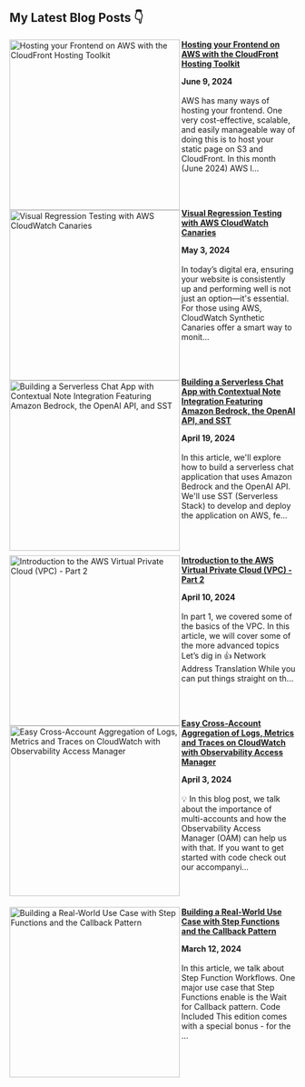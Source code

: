 ## My Latest Blog Posts 👇

<!-- HASHNODE_BLOG:START -->
<p align="left"><a href="https://blog.awsfundamentals.com/cloudfront-hosting-toolkit" title="Hosting your Frontend on AWS with the CloudFront Hosting Toolkit"><img src="https://cdn.hashnode.com/res/hashnode/image/upload/v1717917333426/a6f93bfb-f058-424c-abd0-aca94c2fce96.png" alt="Hosting your Frontend on AWS with the CloudFront Hosting Toolkit" width="300px" align="left" /></a><a href="https://blog.awsfundamentals.com/cloudfront-hosting-toolkit" title="Hosting your Frontend on AWS with the CloudFront Hosting Toolkit"><strong>Hosting your Frontend on AWS with the CloudFront Hosting Toolkit</strong></a><div><strong>June 9, 2024</strong></div><br/>AWS has many ways of hosting your frontend. One very cost-effective, scalable, and easily manageable way of doing this is to host your static page on S3 and CloudFront.
In this month (June 2024) AWS l...</p><br/><br/>

<p align="left"><a href="https://blog.awsfundamentals.com/visual-regression-testing-with-aws-cloudwatch-canaries" title="Visual Regression Testing with AWS CloudWatch Canaries"><img src="https://cdn.hashnode.com/res/hashnode/image/upload/v1714680232374/ec27e440-ee63-48af-a4bd-7717910d83d6.png" alt="Visual Regression Testing with AWS CloudWatch Canaries" width="300px" align="left" /></a><a href="https://blog.awsfundamentals.com/visual-regression-testing-with-aws-cloudwatch-canaries" title="Visual Regression Testing with AWS CloudWatch Canaries"><strong>Visual Regression Testing with AWS CloudWatch Canaries</strong></a><div><strong>May 3, 2024</strong></div><br/>In today’s digital era, ensuring your website is consistently up and performing well is not just an option—it's essential.
For those using AWS, CloudWatch Synthetic Canaries offer a smart way to monit...</p><br/><br/>

<p align="left"><a href="https://blog.awsfundamentals.com/amazon-bedrock-the-openai-api-and-sst" title="Building a Serverless Chat App with Contextual Note Integration Featuring Amazon Bedrock, the OpenAI API, and SST"><img src="https://cdn.hashnode.com/res/hashnode/image/upload/v1713429241132/d6ef0138-9c4d-43be-ba25-124df5ba403f.png" alt="Building a Serverless Chat App with Contextual Note Integration Featuring Amazon Bedrock, the OpenAI API, and SST" width="300px" align="left" /></a><a href="https://blog.awsfundamentals.com/amazon-bedrock-the-openai-api-and-sst" title="Building a Serverless Chat App with Contextual Note Integration Featuring Amazon Bedrock, the OpenAI API, and SST"><strong>Building a Serverless Chat App with Contextual Note Integration Featuring Amazon Bedrock, the OpenAI API, and SST</strong></a><div><strong>April 19, 2024</strong></div><br/>In this article, we'll explore how to build a serverless chat application that uses Amazon Bedrock and the OpenAI API. We'll use SST (Serverless Stack) to develop and deploy the application on AWS, fe...</p><br/><br/>

<p align="left"><a href="https://blog.awsfundamentals.com/introduction-to-the-aws-virtual-private-cloud-vpc-part-2" title="Introduction to the AWS Virtual Private Cloud (VPC) - Part 2"><img src="https://cdn.hashnode.com/res/hashnode/image/upload/v1712737562017/d1e6626c-1f78-4d8d-9aee-13cf33cd30dd.png" alt="Introduction to the AWS Virtual Private Cloud (VPC) - Part 2" width="300px" align="left" /></a><a href="https://blog.awsfundamentals.com/introduction-to-the-aws-virtual-private-cloud-vpc-part-2" title="Introduction to the AWS Virtual Private Cloud (VPC) - Part 2"><strong>Introduction to the AWS Virtual Private Cloud (VPC) - Part 2</strong></a><div><strong>April 10, 2024</strong></div><br/>In part 1, we covered some of the basics of the VPC. In this article, we will cover some of the more advanced topics
Let’s dig in 👍
Network Address Translation
While you can put things straight on th...</p><br/><br/>

<p align="left"><a href="https://blog.awsfundamentals.com/easy-cross-account-aggregation-of-logs-metrics-and-traces-on-cloudwatch-with-observability-access-manager" title="Easy Cross-Account Aggregation of Logs, Metrics and Traces on CloudWatch with Observability Access Manager"><img src="https://cdn.hashnode.com/res/hashnode/image/upload/v1712124960976/d7b4e8d4-cefe-424f-bf42-a1115b1f4b86.png" alt="Easy Cross-Account Aggregation of Logs, Metrics and Traces on CloudWatch with Observability Access Manager" width="300px" align="left" /></a><a href="https://blog.awsfundamentals.com/easy-cross-account-aggregation-of-logs-metrics-and-traces-on-cloudwatch-with-observability-access-manager" title="Easy Cross-Account Aggregation of Logs, Metrics and Traces on CloudWatch with Observability Access Manager"><strong>Easy Cross-Account Aggregation of Logs, Metrics and Traces on CloudWatch with Observability Access Manager</strong></a><div><strong>April 3, 2024</strong></div><br/>💡
In this blog post, we talk about the importance of multi-accounts and how the Observability Access Manager (OAM) can help us with that. If you want to get started with code check out our accompanyi...</p><br/><br/>

<p align="left"><a href="https://blog.awsfundamentals.com/building-a-real-world-use-case-with-step-functions-and-the-callback-pattern" title="Building a Real-World Use Case with Step Functions and the Callback Pattern"><img src="https://cdn.hashnode.com/res/hashnode/image/upload/v1710259887215/1fdb87de-be2e-4383-a785-585428b7b919.png" alt="Building a Real-World Use Case with Step Functions and the Callback Pattern" width="300px" align="left" /></a><a href="https://blog.awsfundamentals.com/building-a-real-world-use-case-with-step-functions-and-the-callback-pattern" title="Building a Real-World Use Case with Step Functions and the Callback Pattern"><strong>Building a Real-World Use Case with Step Functions and the Callback Pattern</strong></a><div><strong>March 12, 2024</strong></div><br/>In this article, we talk about Step Function Workflows. One major use case that Step Functions enable is the Wait for Callback pattern.
Code Included
This edition comes with a special bonus - for the ...</p><br/><br/>


<!-- HASHNODE_BLOG:END -->
